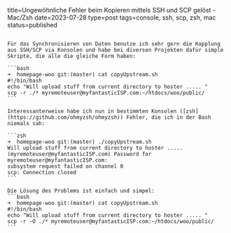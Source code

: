 title=Ungewöhnliche Fehler beim Kopieren mittels SSH und SCP gelöst - Mac/Zsh
date=2023-07-28
type=post
tags=console, ssh, scp, zsh, mac
status=published
~~~~~~

Für das Synchronisieren von Daten benutze ich sehr gern die Kopplung aus SSH/SCP via Konsolen und habe bei diversen Projekten dafür simple Skripte, die alle die gleiche Form haben:

```bash
➜  homepage-woo git:(master) cat copyUpstream.sh
#!/bin/bash
echo "Will upload stuff from current directory to hoster ..... "
scp -r ./* myremoteuser@myfantasticISP.com:~/htdocs/woo/public/
```

Interessanterweise habe ich nun in bestimmten Konsolen ([zsh](https://github.com/ohmyzsh/ohmyzsh)) Fehler, die ich in der Bash niemals sah:

```zsh
➜  homepage-woo git:(master) ./copyUpstream.sh
Will upload stuff from current directory to hoster .....
(myremoteuser@myfantasticISP.com) Password for myremoteuser@myfantasticISP.com:
subsystem request failed on channel 0
scp: Connection closed
```

Die Lösung des Problems ist einfach und simpel:
```bash
➜  homepage-woo git:(master) cat copyUpstream.sh
#!/bin/bash
echo "Will upload stuff from current directory to hoster ..... "
scp -r -O ./* myremoteuser@myfantasticISP.com:~/htdocs/woo/public/
```
